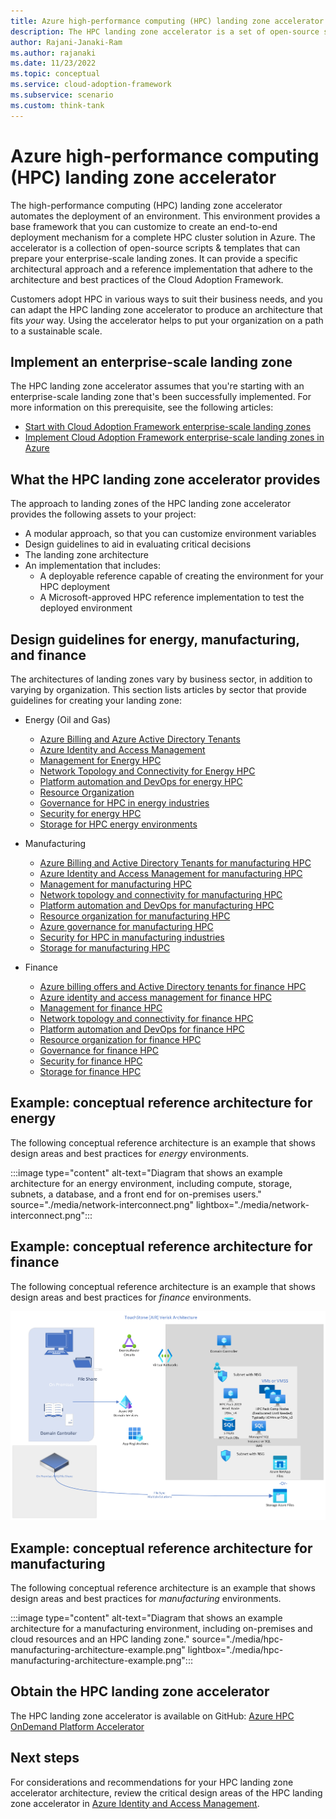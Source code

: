 ```yaml
---
title: Azure high-performance computing (HPC) landing zone accelerator
description: The HPC landing zone accelerator is a set of open-source scripts and templates that help you create a deployment solution for customized HPC landing zones that adhere to best practices.
author: Rajani-Janaki-Ram
ms.author: rajanaki
ms.date: 11/23/2022
ms.topic: conceptual
ms.service: cloud-adoption-framework
ms.subservice: scenario
ms.custom: think-tank
---
```


# Azure high-performance computing (HPC) landing zone accelerator

The high-performance computing (HPC) landing zone accelerator automates the deployment of an environment. This environment provides a base framework that you can customize to create an end-to-end deployment mechanism for a complete HPC cluster solution in Azure. The accelerator is a collection of open-source scripts & templates that can prepare your enterprise-scale landing zones. It can provide a specific architectural approach and a reference implementation that adhere to the architecture and best practices of the Cloud Adoption Framework. 

Customers adopt HPC in various ways to suit their business needs, and you can adapt the HPC landing zone accelerator to produce an architecture that fits *your* way. Using the accelerator helps to put your organization on a path to a sustainable scale.

## Implement an enterprise-scale landing zone

The HPC landing zone accelerator assumes that you're starting with an enterprise-scale landing zone that's been successfully implemented. For more information on this prerequisite, see the following articles:

- [Start with Cloud Adoption Framework enterprise-scale landing zones](../../ready/enterprise-scale/index.md)
- [Implement Cloud Adoption Framework enterprise-scale landing zones in Azure](../../ready/enterprise-scale/implementation.md)

## What the HPC landing zone accelerator provides

The approach to landing zones of the HPC landing zone accelerator provides the following assets to your project:

- A modular approach, so that you can customize environment variables
- Design guidelines to aid in evaluating critical decisions
- The landing zone architecture
- An implementation that includes:
  - A deployable reference capable of creating the environment for your HPC deployment
  - A Microsoft-approved HPC reference implementation to test the deployed environment

## Design guidelines for energy, manufacturing, and finance

The architectures of landing zones vary by business sector, in addition to varying by organization. This section lists articles by sector that provide guidelines for creating your landing zone:

- Energy (Oil and Gas)

  - [Azure Billing and Azure Active Directory Tenants](./energy/azure-billing-active-directory-tenant.md)
  - [Azure Identity and Access Management](./energy/identity-access-management.md)
  - [Management for Energy HPC](./energy/management.md)
  - [Network Topology and Connectivity for Energy HPC](./energy/network-topology-connectivity.md)
  - [Platform automation and DevOps for energy HPC](./energy/platform-automation-devops.md)
  - [Resource Organization](./energy/resource-organization.md)
  - [Governance for HPC in energy industries](./energy/security-governance-compliance.md)
  - [Security for energy HPC](./energy/security.md)
  - [Storage for HPC energy environments](./energy/storage.md)
  
- Manufacturing 
  - [Azure Billing and Active Directory Tenants for manufacturing HPC](./manufacturing/azure-billing-active-directory-tenant.md)
  - [Azure Identity and Access Management for manufacturing HPC](./manufacturing/identity-access-management.md)
  - [Management for manufacturing HPC](./manufacturing/management.md)
  - [Network topology and connectivity for manufacturing HPC](./manufacturing/network-topology-connectivity.md)
  - [Platform automation and DevOps for manufacturing HPC](./manufacturing/platform-automation-devops.md)
  - [Resource organization for manufacturing HPC](./manufacturing/resource-organization.md)
  - [Azure governance for manufacturing HPC](./manufacturing/security-governance-compliance.md)
  - [Security for HPC in manufacturing industries](./manufacturing/security.md)
  - [Storage for manufacturing HPC](./manufacturing/storage.md)

- Finance
  - [Azure billing offers and Active Directory tenants for finance HPC](./finance/azure-billing-active-directory-tenant.md)
  - [Azure identity and access management for finance HPC](./finance/identity-access-management.md)
  - [Management for finance HPC](./finance/management.md)
  - [Network topology and connectivity for finance HPC](./finance/network-topology-connectivity.md)
  - [Platform automation and DevOps for finance HPC](./finance/platform-automation-devops.md)
  - [Resource organization for finance HPC](./finance/resource-organization.md)
  - [Governance for finance HPC](./finance/security-governance-compliance.md)
  - [Security for finance HPC](./finance/security.md)
  - [Storage for finance HPC](./finance/storage.md)

## Example: conceptual reference architecture for energy

The following conceptual reference architecture is an example that shows design areas and best practices for *energy* environments.

:::image type="content" alt-text="Diagram that shows an example architecture for an energy environment, including compute, storage, subnets, a database, and a front end for on-premises users." source="./media/network-interconnect.png" lightbox="./media/network-interconnect.png":::

## Example: conceptual reference architecture for finance

The following conceptual reference architecture is an example that shows design areas and best practices for *finance* environments.

[ ![Diagram that shows an example architecture for a finance environment, including on-premises resources, virtual network, subnets, and network security groups.](./media/hpc-finance-architecture-example.png)](./media/hpc-finance-architecture-example.png#lightbox)

## Example: conceptual reference architecture for manufacturing

The following conceptual reference architecture is an example that shows design areas and best practices for *manufacturing* environments.

:::image type="content" alt-text="Diagram that shows an example architecture for a manufacturing environment, including on-premises and cloud resources and an HPC landing zone." source="./media/hpc-manufacturing-architecture-example.png" lightbox="./media/hpc-manufacturing-architecture-example.png":::

## Obtain the HPC landing zone accelerator

The HPC landing zone accelerator is available on GitHub: [Azure HPC OnDemand Platform Accelerator](https://azure.github.io/az-hop/)

## Next steps

For considerations and recommendations for your HPC landing zone accelerator architecture, review the critical design areas of the HPC landing zone accelerator in [Azure Identity and Access Management](./energy/identity-access-management.md).
